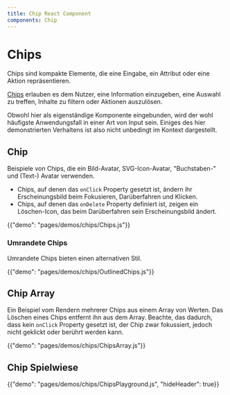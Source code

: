```yaml
---
title: Chip React Component
components: Chip
---
```


# Chips

<p class="description">Chips sind kompakte Elemente, die eine Eingabe, ein Attribut oder eine Aktion repräsentieren.</p>

[Chips](https://material.io/design/components/chips.html) erlauben es dem Nutzer, eine Information einzugeben, eine Auswahl zu treffen, Inhalte zu filtern oder Aktionen auszulösen.

Obwohl hier als eigenständige Komponente eingebunden, wird der wohl häufigste Anwendungsfall in einer Art von Input sein. Einiges des hier demonstrierten Verhaltens ist also nicht unbedingt im Kontext dargestellt.

## Chip

Beispiele von Chips, die ein Bild-Avatar, SVG-Icon-Avatar, "Buchstaben-" und (Text-) Avatar verwenden.

- Chips, auf denen das `onClick` Property gesetzt ist, ändern ihr Erscheinungsbild beim Fokusieren, Darüberfahren und Klicken.
- Chips, auf denen das `onDelete` Property definiert ist, zeigen ein Löschen-Icon, das beim Darüberfahren sein Erscheinungsbild ändert.

{{"demo": "pages/demos/chips/Chips.js"}}

### Umrandete Chips

Umrandete Chips bieten einen alternativen Stil.

{{"demo": "pages/demos/chips/OutlinedChips.js"}}

## Chip Array

Ein Beispiel vom Rendern mehrerer Chips aus einem Array von Werten. Das Löschen eines Chips entfernt ihn aus dem Array. Beachte, das dadurch, dass kein `onClick` Property gesetzt ist, der Chip zwar fokussiert, jedoch nicht geklickt oder berührt werden kann.

{{"demo": "pages/demos/chips/ChipsArray.js"}}

## Chip Spielwiese

{{"demo": "pages/demos/chips/ChipsPlayground.js", "hideHeader": true}}
